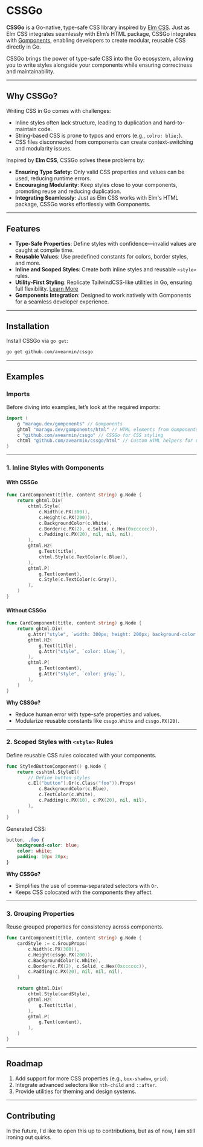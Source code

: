 # CSSGo

**CSSGo** is a Go-native, type-safe CSS library inspired by [Elm CSS](https://package.elm-lang.org/packages/rtfeldman/elm-css/latest/). Just as Elm CSS integrates seamlessly with Elm’s HTML package, CSSGo integrates with [Gomponents](https://github.com/maragudk/gomponents), enabling developers to create modular, reusable CSS directly in Go.

CSSGo brings the power of type-safe CSS into the Go ecosystem, allowing you to write styles alongside your components while ensuring correctness and maintainability.

---

## **Why CSSGo?**

Writing CSS in Go comes with challenges:
- Inline styles often lack structure, leading to duplication and hard-to-maintain code.
- String-based CSS is prone to typos and errors (e.g., `colro: blie;`).
- CSS files disconnected from components can create context-switching and modularity issues.

Inspired by **Elm CSS**, CSSGo solves these problems by:
- **Ensuring Type Safety**: Only valid CSS properties and values can be used, reducing runtime errors.
- **Encouraging Modularity**: Keep styles close to your components, promoting reuse and reducing duplication.
- **Integrating Seamlessly**: Just as Elm CSS works with Elm's HTML package, CSSGo works effortlessly with Gomponents.

---

## **Features**

- **Type-Safe Properties**: Define styles with confidence—invalid values are caught at compile time.
- **Reusable Values**: Use predefined constants for colors, border styles, and more.
- **Inline and Scoped Styles**: Create both inline styles and reusable `<style>` rules.
- **Utility-First Styling**: Replicate TailwindCSS-like utilities in Go, ensuring full flexibility. [Learn More](./examples/tailwind-like-utilities.md)
- **Gomponents Integration**: Designed to work natively with Gomponents for a seamless developer experience.

---

## **Installation**

Install CSSGo via `go get`:

```bash
go get github.com/avearmin/cssgo
```

---

## **Examples**

### **Imports**
Before diving into examples, let’s look at the required imports:

```go
import (
	g "maragu.dev/gomponents" // Gomponents
	ghtml "maragu.dev/gomponents/html" // HTML elements from Gomponents 
	c "github.com/avearmin/cssgo" // CSSGo for CSS styling
	chtml "github.com/avearmin/cssgo/html" // Custom HTML helpers for CSSGo 	
)
```

---

### **1. Inline Styles with Gomponents**

#### **With CSSGo**
```go
func CardComponent(title, content string) g.Node {
	return ghtml.Div(
		chtml.Style(
			c.Width(c.PX(300)),
			c.Height(c.PX(200)),
			c.BackgroundColor(c.White),
			c.Border(c.PX(2), c.Solid, c.Hex(0xcccccc)),
			c.Padding(c.PX(20), nil, nil, nil),
		),
		ghtml.H2(
			g.Text(title),
			chtml.Style(c.TextColor(c.Blue)),
		),
		ghtml.P(
			g.Text(content),
			c.Style(c.TextColor(c.Gray)),
		),
	)
}
```

#### **Without CSSGo**
```go
func CardComponent(title, content string) g.Node {
	return ghtml.Div(
		g.Attr("style", `width: 300px; height: 200px; background-color: white; border: 2px solid #cccccc; padding: 20px;`),
		ghtml.H2(
			g.Text(title),
			g.Attr("style", `color: blue;`),
		),
		ghtml.P(
			g.Text(content),
			g.Attr("style", `color: gray;`),
		),
	)
}
```

**Why CSSGo?**
- Reduce human error with type-safe properties and values.
- Modularize reusable constants like `cssgo.White` and `cssgo.PX(20)`.

---

### **2. Scoped Styles with `<style>` Rules**

Define reusable CSS rules colocated with your components.

```go
func StyledButtonComponent() g.Node {
	return csshtml.StyleEl(
		// Define button styles
		c.El("button").Or(c.Class("foo")).Props(
			c.BackgroundColor(c.Blue),
			c.TextColor(c.White),
			c.Padding(c.PX(10), c.PX(20), nil, nil),
		),
	)
}
```

Generated CSS:
```css
button, .foo {
    background-color: blue;
    color: white;
    padding: 10px 20px;
}
```

**Why CSSGo?**
- Simplifies the use of comma-separated selectors with `Or`.
- Keeps CSS colocated with the components they affect.

---

### **3. Grouping Properties**

Reuse grouped properties for consistency across components.

```go
func CardComponent(title, content string) g.Node {
	cardStyle := c.GroupProps(
		c.Width(c.PX(300)),
		c.Height(cssgo.PX(200)),
		c.BackgroundColor(c.White),
		c.Border(c.PX(2), c.Solid, c.Hex(0xcccccc)),
		c.Padding(c.PX(20), nil, nil, nil),
	)

	return ghtml.Div(
		chtml.Style(cardStyle),
		ghtml.H2(
			g.Text(title),
		),
		ghtml.P(
			g.Text(content),
		),
	)
}
```

---

## **Roadmap**

1. Add support for more CSS properties (e.g., `box-shadow`, `grid`).
2. Integrate advanced selectors like `nth-child` and `::after`.
3. Provide utilities for theming and design systems.

---

## **Contributing**

In the future, I'd like to open this up to contributions, but as of now, I am still ironing out quirks.